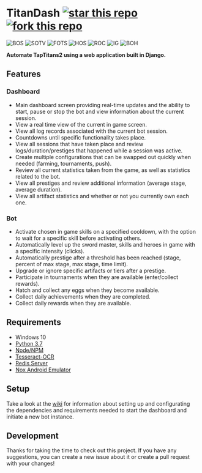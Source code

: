 # TitanDash [![star this repo](http://githubbadges.com/star.svg?user=becurrie&repo=titandash&style=flat)](https://github.com/becurrie/titandash) [![fork this repo](http://githubbadges.com/fork.svg?user=becurrie&repo=titandash&style=flat)](https://github.com/becurrie/titandash/fork)

![BOS](https://github.com/becurrie/titandash/blob/master/titanbot/titandash/bot/data/images/artifacts/book_of_shadows.png) ![SOTV](https://github.com/becurrie/titandash/blob/master/titanbot/titandash/bot/data/images/artifacts/stone_of_the_valrunes.png) ![FOTS](https://github.com/becurrie/titandash/blob/master/titanbot/titandash/bot/data/images/artifacts/flute_of_the_soloist.png) ![HOS](https://github.com/becurrie/titandash/blob/master/titanbot/titandash/bot/data/images/artifacts/heart_of_storms.png) ![ROC](https://github.com/becurrie/titandash/blob/master/titanbot/titandash/bot/data/images/artifacts/ring_of_calisto.png) ![IG](https://github.com/becurrie/titandash/blob/master/titanbot/titandash/bot/data/images/artifacts/invaders_gjalarhorn.png) ![BOH](https://github.com/becurrie/titandash/blob/master/titanbot/titandash/bot/data/images/artifacts/boots_of_hermes.png)

**Automate TapTitans2 using a web application built in Django.**

## Features
### Dashboard
- Main dashboard screen providing real-time updates and the ability to start, pause or stop the bot and view information about the current session.
- View a real time view of the current in game screen.
- View all log records associated with the current bot session.
- Countdowns until specific functionality takes place.
- View all sessions that have taken place and review logs/duration/prestiges that happened while a session was active.
- Create multiple configurations that can be swapped out quickly when needed (farming, tournaments, push).
- Review all current statistics taken from the game, as well as statistics related to the bot.
- View all prestiges and review additional information (average stage, average duration).
- View all artifact statistics and whether or not you currently own each one.

### Bot
- Activate chosen in game skills on a specified cooldown, with the option to wait for a specific skill before activating others.
- Automatically level up the sword master, skills and heroes in game with a specific intensity (clicks).
- Automatically prestige after a threshold has been reached (stage, percent of max stage, max stage, time limit).
- Upgrade or ignore specific artifacts or tiers after a prestige.
- Participate in tournaments when they are available (enter/collect rewards).
- Hatch and collect any eggs when they become available.
- Collect daily achievements when they are completed.
- Collect daily rewards when they are available.

## Requirements
- Windows 10
- [Python 3.7](https://www.python.org/downloads/release/python-370/)
- [Node/NPM](https://nodejs.org/en/)
- [Tesseract-OCR](https://github.com/tesseract-ocr/tesseract)
- [Redis Server](https://redislabs.com/)
- [Nox Android Emulator](https://www.bignox.com/)

## Setup
Take a look at the [wiki](https://github.com/becurrie/titandash/wiki) for information about setting up and configurating the dependencies and requirements needed to start the dashboard and initiate a new bot instance.

## Development
Thanks for taking the time to check out this project. If you have any suggestions, 
you can create a new issue about it or create a pull request with your changes!

